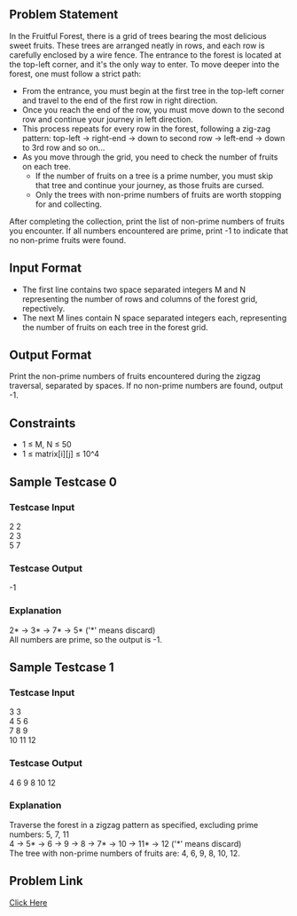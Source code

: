 ## Problem Statement

In the Fruitful Forest, there is a grid of trees bearing the most delicious sweet fruits.
These trees are arranged neatly in rows, and each row is carefully enclosed by a wire fence.
The entrance to the forest is located at the top-left corner, and it's the only way to enter. 
To move deeper into the forest, one must follow a strict path:

- From the entrance, you must begin at the first tree in the top-left corner and travel to the end of the first row in right direction.
- Once you reach the end of the row, you must move down to the second row and continue your journey in left direction.
- This process repeats for every row in the forest, following a zig-zag pattern: top-left -> right-end -> down to second row -> left-end -> down to 3rd row and so on...
- As you move through the grid, you need to check the number of fruits on each tree.
  - If the number of fruits on a tree is a prime number, you must skip that tree and continue your journey, as those fruits are cursed.
  - Only the trees with non-prime numbers of fruits are worth stopping for and collecting.

After completing the collection, print the list of non-prime numbers of fruits you encounter. If all numbers encountered are prime, print -1 to indicate that no non-prime fruits were found.

## Input Format

- The first line contains two space separated integers M and N representing the number of rows and columns of the forest grid, repectively.
- The next M lines contain N space separated integers each, representing the number of fruits on each tree in the forest grid.

## Output Format

Print the non-prime numbers of fruits encountered during the zigzag traversal, separated by spaces. If no non-prime numbers are found, output -1.

## Constraints

- 1 ≤ M, N ≤ 50
- 1 ≤ matrix[i][j] ≤ 10^4

## Sample Testcase 0

### Testcase Input

2 2 <br>
2 3 <br>
5 7

### Testcase Output
-1

### Explanation

2* -> 3* -> 7* -> 5* ('*' means discard) <br>
All numbers are prime, so the output is -1.

## Sample Testcase 1

### Testcase Input

3 3 <br>
4 5 6 <br>
7 8 9 <br>
10 11 12

### Testcase Output
4 6 9 8 10 12

### Explanation

Traverse the forest in a zigzag pattern as specified, excluding prime numbers: 5, 7, 11
<br> 4 -> 5* -> 6 -> 9 -> 8 -> 7* -> 10 -> 11* -> 12 ('*' means discard)
<br> The tree with non-prime numbers of fruits are: 4, 6, 9, 8, 10, 12.

## Problem Link

[Click Here](https://unstop.com/courses/unstop-practice-interview-pep/30-days-dsa-bootcamp/day-mixed-problems-37748/coding-question-37829/)
